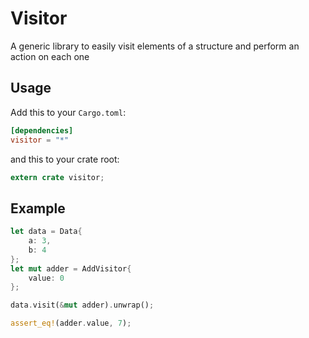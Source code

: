 # Visitor

A generic library to easily visit elements of a structure and perform an action on each one

## Usage

Add this to your `Cargo.toml`:

```toml
[dependencies]
visitor = "*"
```

and this to your crate root:

```rust
extern crate visitor;
```

## Example

```rust
let data = Data{
	a: 3,
	b: 4
};
let mut adder = AddVisitor{
	value: 0
};

data.visit(&mut adder).unwrap();

assert_eq!(adder.value, 7);
```